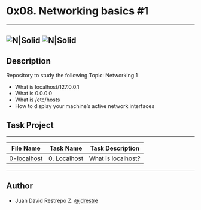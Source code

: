 # 0x08. Networking basics #1
---
![N|Solid](https://www.holbertonschool.com/holberton-logo.png) ![N|Solid](https://intranet.hbtn.io/assets/holberton-logo-coral-27055cb2f875eb10bf3b3942e52a24581bc0667695bdc856d4f08b469b678000.png)
---

## Description
Repository to study the following Topic: Networking 1

- What is localhost/127.0.0.1
- What is 0.0.0.0
- What is /etc/hosts
- How to display your machine’s active network interfaces

## Task Project
---
File Name|Task Name|Task Description
---|---|---
[0-localhost](https://github.com/jdrestre/holberton-system_engineering-devops/tree/master/0x07-networking_basics/0-localhost)|0. Localhost|What is localhost?



---
## Author

- Juan David Restrepo Z. [@jdrestre](https://twitter.com/jdrestre)
